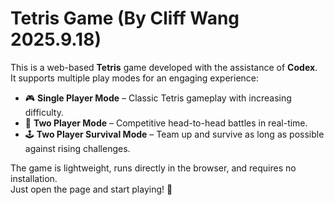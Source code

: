 # Tetris Game  (By Cliff Wang 2025.9.18)

This is a web-based **Tetris** game developed with the assistance of **Codex**.  
It supports multiple play modes for an engaging experience:

- 🎮 **Single Player Mode** – Classic Tetris gameplay with increasing difficulty.  
- 👥 **Two Player Mode** – Competitive head-to-head battles in real-time.  
- 🕹️ **Two Player Survival Mode** – Team up and survive as long as possible against rising challenges.  

The game is lightweight, runs directly in the browser, and requires no installation.  
Just open the page and start playing! 🚀
